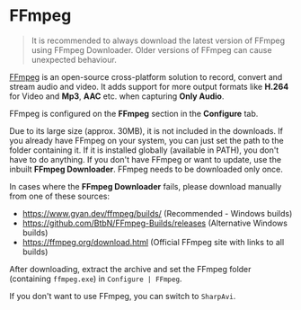 # FFmpeg

> It is recommended to always download the latest version of FFmpeg using FFmpeg Downloader. Older versions of FFmpeg can cause unexpected behaviour.

[FFmpeg](http://ffmpeg.org/) is an open-source cross-platform solution to record, convert and stream audio and video.
It adds support for more output formats like **H.264** for Video and **Mp3**, **AAC** etc. when capturing **Only Audio**.

FFmpeg is configured on the **FFmpeg** section in the **Configure** tab.

Due to its large size (approx. 30MB), it is not included in the downloads.
If you already have FFmpeg on your system, you can just set the path to the folder containing it.
If it is installed globally (available in PATH), you don't have to do anything.
If you don't have FFmpeg or want to update, use the inbuilt **FFmpeg Downloader**.
FFmpeg needs to be downloaded only once.

In cases where the **FFmpeg Downloader** fails, please download manually from one of these sources:
- <https://www.gyan.dev/ffmpeg/builds/> (Recommended - Windows builds)
- <https://github.com/BtbN/FFmpeg-Builds/releases> (Alternative Windows builds)
- <https://ffmpeg.org/download.html> (Official FFmpeg site with links to all builds)

After downloading, extract the archive and set the FFmpeg folder (containing `ffmpeg.exe`) in `Configure | FFmpeg`.

If you don't want to use FFmpeg, you can switch to `SharpAvi`.
